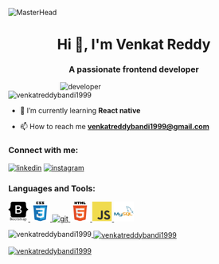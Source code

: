 
![MasterHead](https://www.digitaladlectio.com/wp-content/uploads/2020/04/New-PNC-Animated-Banners.gif)
<h1 align="center">Hi 👋, I'm Venkat Reddy</h1>
<h3 align="center">A passionate frontend developer</h3>
<img src="https://www.shootdartsolutions.com/img/service/web-design.gif" alt="developer" align="right" width="400">

<p align="left"> <img src="https://komarev.com/ghpvc/?username=venkatreddybandi1999&label=Profile%20views&color=0e75b6&style=flat" alt="venkatreddybandi1999" /> </p>

- 🌱 I’m currently learning **React native**

- 📫 How to reach me **venkatreddybandi1999@gmail.com**

<h3 align="left">Connect with me:</h3>
<p align="left">
<a href="https://www.linkedin.com/in/venkata-reddy-bandi-b811791b1/" target="_blank"><img src="https://raw.githubusercontent.com/rahuldkjain/github-profile-readme-generator/master/src/images/icons/Social/linked-in-alt.svg" alt="linkedin" width="30" height="40"></a>
<a href="https://www.instagram.com/venkat_reddy_bandi/" target="_blank"><img src="https://raw.githubusercontent.com/rahuldkjain/github-profile-readme-generator/master/src/images/icons/Social/instagram.svg" alt="instagram" width="30" height="40"></a>
</p>

<h3 align="left">Languages and Tools:</h3>
<p align="left"> <a href="https://getbootstrap.com" target="_blank" rel="noreferrer"> <img src="https://raw.githubusercontent.com/devicons/devicon/master/icons/bootstrap/bootstrap-plain-wordmark.svg" alt="bootstrap" width="40" height="40"/> </a> <a href="https://www.w3schools.com/css/" target="_blank" rel="noreferrer"> <img src="https://raw.githubusercontent.com/devicons/devicon/master/icons/css3/css3-original-wordmark.svg" alt="css3" width="40" height="40"/> </a> <a href="https://git-scm.com/" target="_blank" rel="noreferrer"> <img src="https://www.vectorlogo.zone/logos/git-scm/git-scm-icon.svg" alt="git" width="40" height="40"/> </a> <a href="https://www.w3.org/html/" target="_blank" rel="noreferrer"> <img src="https://raw.githubusercontent.com/devicons/devicon/master/icons/html5/html5-original-wordmark.svg" alt="html5" width="40" height="40"/> </a> <a href="https://developer.mozilla.org/en-US/docs/Web/JavaScript" target="_blank" rel="noreferrer"> <img src="https://raw.githubusercontent.com/devicons/devicon/master/icons/javascript/javascript-original.svg" alt="javascript" width="40" height="40"/> </a> <a href="https://www.mysql.com/" target="_blank" rel="noreferrer"> <img src="https://raw.githubusercontent.com/devicons/devicon/master/icons/mysql/mysql-original-wordmark.svg" alt="mysql" width="40" height="40"/> </a> <a href="https://dotnet.microsoft.com/apps/xamarin" target="_blank" rel="noreferrer">  </p>

<p><img align="left" src="https://github-readme-stats.vercel.app/api/top-langs?username=venkatreddybandi1999&show_icons=true&locale=en&layout=compact" alt="venkatreddybandi1999" /></p>

<p>&nbsp;<img align="center" src="https://github-readme-stats.vercel.app/api?username=venkatreddybandi1999&show_icons=true&locale=en" alt="venkatreddybandi1999" /></p>

<p><img align="center" src="https://github-readme-streak-stats.herokuapp.com/?user=venkatreddybandi1999&" alt="venkatreddybandi1999" /></p>

